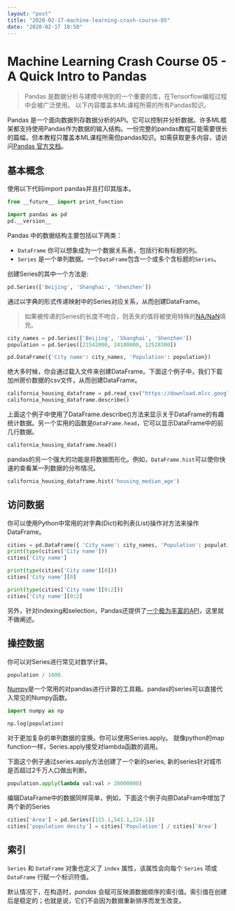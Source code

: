 ```yaml
---
layout: "post"
title: "2020-02-17-machine-learning-crash-course-05"
date: "2020-02-17 18:50"
---
```


# Machine Learning Crash Course 05 - A Quick Intro to Pandas

> Pandas 是数据分析与建模中用到的一个重要的库，在Tensorflow编程过程中会被广泛使用。 以下内容覆盖本ML课程所需的所有Pandas知识。

Pandas 是一个面向数据列存数据分析的API。它可以控制并分析数据。许多ML框架都支持使用Pandas作为数据的输入结构。一份完整的pandas教程可能需要很长的篇幅，但本教程只覆盖本ML课程所需但pandas知识。如需获取更多内容，请访问[Pandas 官方文档](http://pandas.pydata.org/pandas-docs/stable/index.html)。

## 基本概念

使用以下代码import pandas并且打印其版本。

```python
from __future__ import print_function

import pandas as pd
pd.__version__
```

Pandas 中的数据结构主要包括以下两类：

- `DataFrame` 你可以想象成为一个数据关系表，包括行和有标题的列。
- `Series` 是一个单列数据。一个`DataFrame`包含一个或多个含标题的`Series`。

创建Series的其中一个方法是:

```python
pd.Series(['Beijing', 'Shanghai', 'Shenzhen'])
```

通过以字典的形式传递映射中的Series对应关系，从而创建DataFrame。

>如果被传递的Series的长度不吻合，则丢失的值将被使用特殊的[NA/NaN](http://pandas.pydata.org/pandas-docs/stable/missing_data.html)填充。

```python
city_names = pd.Series(['Beijing', 'Shanghai', 'Shenzhen'])
population = pd.Series([21542000, 24180000, 12528300])

pd.DataFrame({'City name': city_names, 'Population': population})
```

绝大多时候，你会通过载入文件来创建DataFrame。下面这个例子中，我们下载加州房价数据的csv文件，从而创建DataFrame。

```python
california_housing_dataframe = pd.read_csv("https://download.mlcc.google.com/mledu-datasets/california_housing_train.csv", sep=",")
california_housing_dataframe.describe()
```

上面这个例子中使用了DataFrame.describe()方法来显示关于DataFrame的有趣统计数据。另一个实用的函数是`DataFrame.head`，它可以显示DataFrame中的前几行数据。

```python
california_housing_dataframe.head()
```

pandas的另一个强大的功能是将数据图形化。例如，`DataFrame.hist`可以使你快速的查看某一列数据的分布情况。

```python
california_housing_dataframe.hist('housing_median_age')
```

## 访问数据

你可以使用Python中常用的对字典(Dict)和列表(List)操作对方法来操作DataFrame。

```python
cities = pd.DataFrame({ 'City name': city_names, 'Population': population})
print(type(cities['City name']))
cities['City name']
```

```python
print(type(cities['City name'][0]))
cities['City name'][0]
```

```python
print(type(cities['City name'][0:2]))
cities['City name'][0:2]
```

另外，针对indexing和selection，Pandas还提供了[一个极为丰富的API](http://pandas.pydata.org/pandas-docs/stable/indexing.html)，这里就不做阐述。

## 操控数据

你可以对Series进行常见对数学计算。

```python
population / 1000.
```

[Numpy](http://www.numpy.org/)是一个常用的对pandas进行计算的工具箱。pandas的series可以直接代入常见的Numpy函数。

```python
import numpy as np

np.log(population)
```

对于更加复杂的单列数据的变换。你可以使用Series.apply。 就像python的map function一样，Series.apply接受对lambda函数的调用。

下面这个例子通过series.apply方法创建了一个新的series, 新的series针对城市是否超过2千万人口做出判断。

```python
population.apply(lambda val:val > 20000000)
```

编辑DataFrame中的数据同样简单，例如，下面这个例子向原DataFram中增加了两个新的Series
```python
cities['Area'] = pd.Series([115.1,541.1,224.1])
cities['population desity'] = cities['Population'] / cities['Area']
```

## 索引

`Series` 和 `DataFrame` 对象也定义了 `index` 属性，该属性会向每个 `Series` 项或 `DataFrame` 行赋一个标识符值。

默认情况下，在构造时，*pandas* 会赋可反映源数据顺序的索引值。索引值在创建后是稳定的；也就是说，它们不会因为数据重新排序而发生改变。
